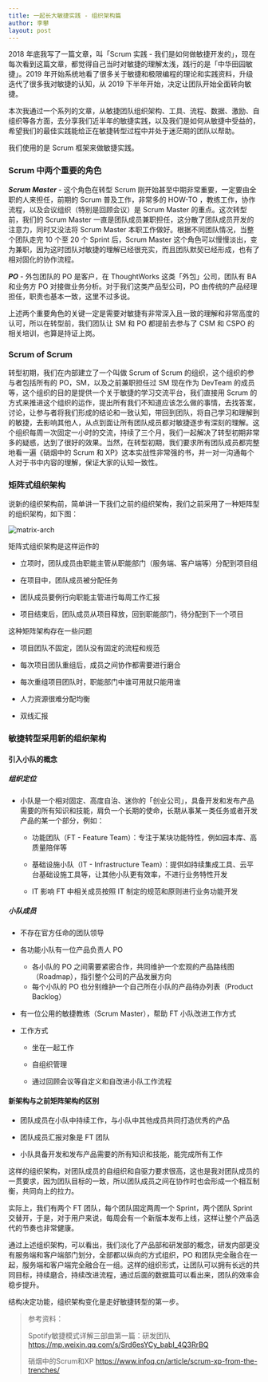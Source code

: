 ```yaml
---
title: 一起长大敏捷实践 - 组织架构篇
author: 李攀
layout: post
---
```


2018 年底我写了一篇文章，叫「Scrum 实践 - 我们是如何做敏捷开发的」，现在每次看到这篇文章，都觉得自己当时对敏捷的理解太浅，践行的是「中华田园敏捷」。2019 年开始系统地看了很多关于敏捷和极限编程的理论和实践资料，升级迭代了很多我对敏捷的认知，从 2019 下半年开始，决定让团队开始全面转向敏捷。

本次我通过一个系列的文章，从敏捷团队组织架构、工具、流程、数据、激励、自组织等各方面，去分享我们近半年的敏捷实践，以及我们是如何从敏捷中受益的，希望我们的最佳实践能给正在敏捷转型过程中并处于迷茫期的团队以帮助。

我们使用的是 Scrum 框架来做敏捷实践。

### Scrum 中两个重要的角色

***Scrum Master*** - 这个角色在转型 Scrum 刚开始甚至中期非常重要，一定要由全职的人来担任，前期的 Scrum 普及工作，非常多的 HOW-TO ，教练工作，协作流程，以及会议组织（特别是回顾会议）是 Scrum Master 的重点。这次转型前，我们的 Scrum Master 一直是团队成员兼职担任，这分散了团队成员开发的注意力，同时又没法将 Scrum Master 本职工作做好。根据不同团队情况，当整个团队走完 10 个至 20 个 Sprint 后，Scrum Master 这个角色可以慢慢淡出，变为兼职，因为这时团队对敏捷的理解已经很充实，而且团队默契已经形成，也有了相对固化的协作流程。

***PO*** - 外包团队的 PO 是客户，在 ThoughtWorks 这类「外包」公司，团队有 BA 和业务方 PO 对接做业务分析。对于我们这类产品型公司，PO 由传统的产品经理担任，职责也基本一致，这里不过多说。

上述两个重要角色的关键一定是需要对敏捷有非常深入且一致的理解和非常高度的认可，所以在转型前，我们团队让 SM 和 PO 都提前去参与了 CSM 和 CSPO 的相关培训，也算是持证上岗。

### Scrum of Scrum

转型初期，我们在内部建立了一个叫做 Scrum of Scrum 的组织，这个组织的参与者包括所有的 PO，SM，以及之前兼职担任过 SM 现在作为 DevTeam 的成员等，这个组织的目的是提供一个关于敏捷的学习交流平台，我们直接用 Scrum 的方式来推进这个组织的运作，提出所有我们不知道应该怎么做的事情，去找答案，讨论，让参与者将我们形成的结论和一致认知，带回到团队，将自己学习和理解到的敏捷，去影响其他人，从点到面让所有团队成员都对敏捷逐步有深刻的理解。这个组织每周一次固定一小时的交流，持续了三个月，我们一起解决了转型初期非常多的疑惑，达到了很好的效果。当然，在转型初期，我们要求所有团队成员都完整地看一遍《硝烟中的 Scrum 和 XP》这本实战性非常强的书，并一对一沟通每个人对于书中内容的理解，保证大家的认知一致性。

### 矩阵式组织架构

说新的组织架构前，简单讲一下我们之前的组织架构，我们之前采用了一种矩阵型的组织架构，如下图：

![matrix-arch](https://lipan.me/img/2020-02-05-matrix-arch.png)

矩阵式组织架构是这样运作的

- 立项时，团队成员由职能主管从职能部门（服务端、客户端等）分配到项目组

- 在项目中，团队成员被分配任务

- 团队成员要例行向职能主管进行每周工作汇报

- 项目结束后，团队成员从项目释放，回到职能部门，待分配到下一个项目

这种矩阵架构存在一些问题

- 项目团队不固定，团队没有固定的流程和规范

- 每次项目团队重组后，成员之间协作都需要进行磨合

- 每次重组项目团队时，职能部门中谁可用就只能用谁

- 人力资源很难分配均衡

- 双线汇报

### 敏捷转型采用新的组织架构

#### 引入小队的概念

##### 组织定位

- 小队是一个相对固定、高度自治、迷你的「创业公司」，具备开发和发布产品需要的所有知识和技能，肩负一个长期的使命，长期从事某一类任务或者开发产品的某一个部分，例如：

  - 功能团队（FT - Feature Team）：专注于某块功能特性，例如园本库、高质量陪伴等

  - 基础设施小队（IT - Infrastructure Team）：提供如持续集成工具、云平台基础设施工具等，让其他小队更有效率，不进行业务特性开发

  - IT 影响 FT 中相关成员按照 IT 制定的规范和原则进行业务功能开发

##### 小队成员

- 不存在官方任命的团队领导

- 各功能小队有一位产品负责人 PO
  - 各小队的 PO 之间需要紧密合作，共同维护一个宏观的产品路线图（Roadmap），指引整个公司的产品发展方向
  - 每个小队的 PO 也分别维护一个自己所在小队的产品待办列表（Product Backlog）

- 有一位公用的敏捷教练（Scrum Master），帮助 FT 小队改进工作方式

- 工作方式

  - 坐在一起工作

  - 自组织管理

  - 通过回顾会议等自定义和自改进小队工作流程

#### 新架构与之前矩阵架构的区别

- 团队成员在小队中持续工作，与小队中其他成员共同打造优秀的产品

- 团队成员汇报对象是 FT 团队

- 小队具备开发和发布产品需要的所有知识和技能，能完成所有工作

这样的组织架构，对团队成员的自组织和自驱力要求很高，这也是我对团队成员的一贯要求，因为团队目标的一致，所以团队成员之间在协作时也会形成一个相互制衡，共同向上的拉力。

实际上，我们有两个 FT 团队，每个团队固定两周一个 Sprint，两个团队 Sprint 交替开，于是，对于用户来说，每周会有一个新版本发布上线，这样让整个产品迭代的节奏也非常健康。

通过上述组织架构，可以看出，我们淡化了产品部和研发部的概念，研发内部更没有服务端和客户端部门划分，全部都以纵向的方式组织，PO 和团队完全融合在一起，服务端和客户端完全融合在一组。这样的组织形式，让团队可以拥有长远的共同目标，持续磨合，持续改进流程，通过后面的数据篇可以看出来，团队的效率会稳步提升。

结构决定功能，组织架构变化是走好敏捷转型的第一步。

> 参考资料：
> 
> Spotify敏捷模式详解三部曲第一篇：研发团队 https://mp.weixin.qq.com/s/Srd6esYCy_babI_4Q3RrBQ
> 
> 硝烟中的Scrum和XP https://www.infoq.cn/article/scrum-xp-from-the-trenches/